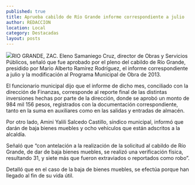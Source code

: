 ```yaml
---
published: true
title: Aprueba cabildo de Río Grande informe correspondiente a julio
author: REDACCION
location: Local
category: Destacadas
layout: posts
---
```


![](http://i.imgur.com/j1puQ6Lm.jpg)RIO GRANDE, ZAC. Eleno Samaniego Cruz, director de Obras y Servicios Públicos, señaló que fue aprobado por el pleno del cabildo de Río Grande, presidido por Mario Alberto Ramírez Rodríguez, el informe correspondiente a julio y la modificación al Programa Municipal de Obra de 2013.

El funcionario municipal dijo que el informe de dicho mes, conciliado con la dirección de Finanzas, corresponde al reporte final de las distintas inversiones hechas por parte de la dirección, donde se aprobó un monto de 984 mil 156 pesos, registrados con la documentación correspondiente, tanto en la suma en auxiliares como en las salidas y entradas de almacén.

Por otro lado, Amini Yalili Salcedo Castillo, síndico municipal, informó que darán de baja bienes muebles y ocho vehículos que están adscritos a la alcaldía.

Señaló que “con antelación a la realización de la solicitud al cabildo de Río Grande, de dar de baja bienes muebles, se realizó una verificación física, resultando 31, y siete más que fueron extraviados o reportados como robo”.

Detalló que en el caso de la baja de bienes muebles, se efectúa porque han llegado al fin de su vida útil.
